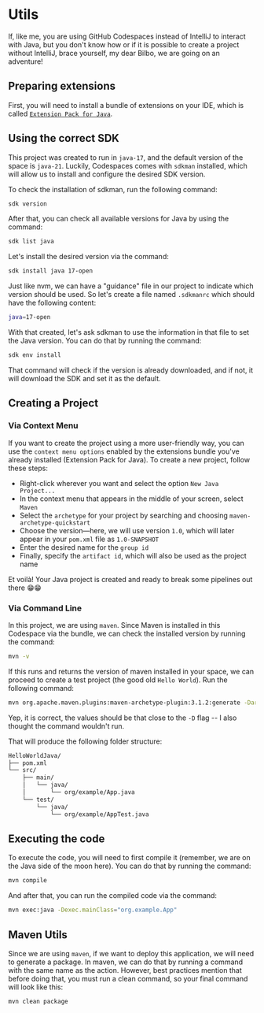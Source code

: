 # Utils

If, like me, you are using GitHub Codespaces instead of IntelliJ to interact with Java, but you don't know how or if it is possible to create a project without IntelliJ, brace yourself, my dear Bilbo, we are going on an adventure!

## Preparing extensions

First, you will need to install a bundle of extensions on your IDE, which is called [`Extension Pack for Java`](https://marketplace.visualstudio.com/items?itemName=vscjava.vscode-java-pack).

## Using the correct SDK

This project was created to run in `java-17`, and the default version of the space is `java-21`. Luckily, Codespaces comes with `sdkman` installed, which will allow us to install and configure the desired SDK version.

To check the installation of sdkman, run the following command:

```bash
sdk version
```

After that, you can check all available versions for Java by using the command:

```bash
sdk list java
```

Let's install the desired version via the command:

```bash
sdk install java 17-open
```

Just like nvm, we can have a "guidance" file in our project to indicate which version should be used. So let's create a file named `.sdkmanrc` which should have the following content:

```bash
java=17-open
```

With that created, let's ask sdkman to use the information in that file to set the Java version. You can do that by running the command:

```bash
sdk env install
```

That command will check if the version is already downloaded, and if not, it will download the SDK and set it as the default.

## Creating a Project

### Via Context Menu

If you want to create the project using a more user-friendly way, you can use the `context menu options` enabled by the extensions bundle you've already installed (Extension Pack for Java). To create a new project, follow these steps:

- Right-click wherever you want and select the option `New Java Project...`
- In the context menu that appears in the middle of your screen, select `Maven`
- Select the `archetype` for your project by searching and choosing `maven-archetype-quickstart`
- Choose the version—here, we will use version `1.0`, which will later appear in your `pom.xml` file as `1.0-SNAPSHOT`
- Enter the desired name for the `group id`
- Finally, specify the `artifact id`, which will also be used as the project name

Et voilà! Your Java project is created and ready to break some pipelines out there 😁😁

### Via Command Line

In this project, we are using `maven`. Since Maven is installed in this Codespace via the bundle, we can check the installed version by running the command:

```bash
mvn -v
```

If this runs and returns the version of maven installed in your space, we can proceed to create a test project (the good old `Hello World`). Run the following command:

```bash
mvn org.apache.maven.plugins:maven-archetype-plugin:3.1.2:generate -DarchetypeArtifactId="maven-archetype-quickstart" -DarchetypeGroupId="org.apache.maven.archetypes" -DarchetypeVersion="1.0" -DgroupId="<YOUR GROUP ID>" -DartifactId="<YOUR ARTIFACT ID>" -DinteractiveMode=false
```

Yep, it is correct, the values should be that close to the `-D` flag -- I also thought the command wouldn't run.

That will produce the following folder structure:

```bash
HelloWorldJava/
├── pom.xml
└── src/
    ├── main/
    │   └── java/
    │       └── org/example/App.java
    └── test/
        └── java/
            └── org/example/AppTest.java
```

## Executing the code

To execute the code, you will need to first compile it (remember, we are on the Java side of the moon here). You can do that by running the command:

```bash
mvn compile
```

And after that, you can run the compiled code via the command:

```bash
mvn exec:java -Dexec.mainClass="org.example.App"
```

## Maven Utils

Since we are using `maven`, if we want to deploy this application, we will need to generate a package. In maven, we can do that by running a command with the same name as the action. However, best practices mention that before doing that, you must run a clean command, so your final command will look like this:

```bash
mvn clean package
```
